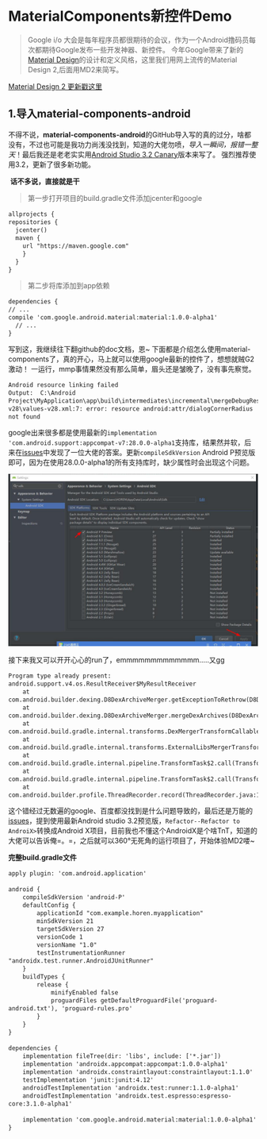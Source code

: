 # MaterialComponents新控件Demo

> Google i/o 大会是每年程序员都很期待的会议，作为一个Android撸码员每次都期待Google发布一些开发神器、新控件。
今年Google带来了新的[Material Design](https://juejin.im/entry/5af4ff4d6fb9a07ac0224a16)的设计和定义风格，这里我们用网上流传的Material Design 2,后面用MD2来简写。

[Material Design 2 更新戳这里](https://juejin.im/entry/5af4ff4d6fb9a07ac0224a16)
  
## 1.导入material-components-android

不得不说，**material-components-android**的GitHub导入写的真的过分，啥都没有，不过也可能是我功力尚浅没找到，知道的大佬勿喷，*导入一瞬间，报错一整天*！最后我还是老老实实用[Android Studio 3.2 Canary](https://developer.android.google.cn/studio/preview/)版本来写了。 强烈推荐使用3.2，更新了很多新功能。
   
   
  **话不多说，直接就是干**
  
>  第一步打开项目的build.gradle文件添加jcenter和google
 
  ```
  allprojects {
  repositories {
    jcenter()
    maven {
      url "https://maven.google.com"
      }
    }
  }
  ```
>  第二步将库添加到app依赖
  
  ```
  dependencies {
  // ...
  compile 'com.google.android.material:material:1.0.0-alpha1'
    // ...
  }
```



写到这，我继续往下翻github的doc文档，恩~ 下面都是介绍怎么使用material-components了，真的开心，马上就可以使用google最新的控件了，想想就贼G2激动！
一运行，mmp事情果然没有那么简单，眉头还是皱晚了，没有事先察觉。



```
Android resource linking failed
Output:  C:\Android Project\MyApplication\app\build\intermediates\incremental\mergeDebugResources\merged.dir\values-v28\values-v28.xml:7: error: resource android:attr/dialogCornerRadius not found
```




google出来很多都是使用最新的`implementation 'com.android.support:appcompat-v7:28.0.0-alpha1`支持库，结果然并软，后来在[issues](https://github.com/material-components/material-components-android/issues/93)中发现了一位大佬的答案。更新`compileSdkVersion` Android P预览版即可，因为在使用28.0.0-alpha1的所有支持库时，缺少属性时会出现这个问题。

![更新compileSdkVersion](https://github.com/chenyy0708/MaterialComponentsDemo/blob/master/images/%E6%88%AA%E5%9B%BE1.jpg)




接下来我又可以开开心心的run了，emmmmmmmmmmmmm.....又gg

```
Program type already present: android.support.v4.os.ResultReceiver$MyResultReceiver
	at com.android.builder.dexing.D8DexArchiveMerger.getExceptionToRethrow(D8DexArchiveMerger.java:126)
	at com.android.builder.dexing.D8DexArchiveMerger.mergeDexArchives(D8DexArchiveMerger.java:111)
	at com.android.build.gradle.internal.transforms.DexMergerTransformCallable.call(DexMergerTransformCallable.java:101)
	at com.android.build.gradle.internal.transforms.ExternalLibsMergerTransform.transform(ExternalLibsMergerTransform.kt:123)
	at com.android.build.gradle.internal.pipeline.TransformTask$2.call(TransformTask.java:221)
	at com.android.build.gradle.internal.pipeline.TransformTask$2.call(TransformTask.java:217)
	at com.android.builder.profile.ThreadRecorder.record(ThreadRecorder.java:102)
```
这个错经过无数遍的google、百度都没找到是什么问题导致的，最后还是万能的[issues](https://github.com/material-components/material-components-android/issues/93)，提到使用最新Android studio 3.2预览版，`Refactor--Refactor to AndroiX>`转换成Android X项目，目前我也不懂这个AndroidX是个啥TnT，知道的大佬可以告诉俺=。=，之后就可以360°无死角的运行项目了，开始体验MD2喽~

**完整build.gradle文件**

```
apply plugin: 'com.android.application'

android {
    compileSdkVersion 'android-P'
    defaultConfig {
        applicationId "com.example.horen.myapplication"
        minSdkVersion 21
        targetSdkVersion 27
        versionCode 1
        versionName "1.0"
        testInstrumentationRunner "androidx.test.runner.AndroidJUnitRunner"
    }
    buildTypes {
        release {
            minifyEnabled false
            proguardFiles getDefaultProguardFile('proguard-android.txt'), 'proguard-rules.pro'
        }
    }
}

dependencies {
    implementation fileTree(dir: 'libs', include: ['*.jar'])
    implementation 'androidx.appcompat:appcompat:1.0.0-alpha1'
    implementation 'androidx.constraintlayout:constraintlayout:1.1.0'
    testImplementation 'junit:junit:4.12'
    androidTestImplementation 'androidx.test:runner:1.1.0-alpha1'
    androidTestImplementation 'androidx.test.espresso:espresso-core:3.1.0-alpha1'

    implementation 'com.google.android.material:material:1.0.0-alpha1'
}

```

